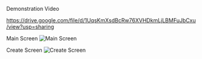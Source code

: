 Demonstration Video

https://drive.google.com/file/d/1UqsKmXsdBcRw76XVHDkmLjLBMFuJbCxu/view?usp=sharing


Main Screen
![Main Screen](https://github.com/kc-482/Sign-Language-with-Custom-Sign-to-Sentences/assets/117460480/b86a7e47-c2db-47b6-9f7e-a3fcbb105599)


Create Screen
![Create Screen](https://github.com/kc-482/Sign-Language-with-Custom-Sign-to-Sentences/assets/117460480/65fdefa9-0d31-40d2-b37f-acb681cc1665)
